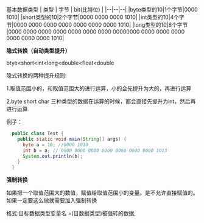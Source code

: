基本数据类型
| 类型 | 字节 | bit(比特位) |
|--|--|--|
|byte类型的10|1个字节|0000 1010|
|short类型的10|2个字节|0000 0000 0000 1010|
|int类型的10|4个字节|0000 0000 0000 0000 0000 0000 0000 1010|
|long类型的10|8个字节 |0000 0000 0000 0000 0000 0000 0000 00000000 0000 0000 0000 0000 0000 0000 1010|

**隐式转换（自动类型提升）**

btye<short<int<long<double<float<double
                                        
隐式转换的两种提升规则:
                                        
1.取值范围小的，和取值范围大的进行运算，小的会先提升为大的，再进行运算
                                        
2.byte short char 三种类型的数据在运算的时候，都会直接先提升为int，然后再进行运算
                                        
例子：
                                        
```java
  public class Test {
    public static void main(String[] args) {
      byte a = 10; //0000 1010
      int b = a; // 0000 0000 0000 0000 0000 0000 0000 1013  
      System.out.println(b);
    }
  }
```
                                        
**强制转换**
                                        
如果把一个取值范围大的数值，赋值给取值范围小的变量。是不允许直接赋值的。如果一定要这么做就需要加入强制转换
                                        
格式:目标数据类型变量名 =(目数据类型)被强转的数据;
